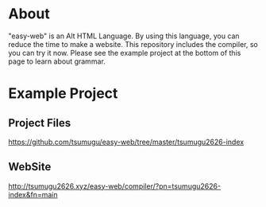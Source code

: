 # About
"easy-web" is an Alt HTML Language. By using this language, you can reduce the time to make a website. This repository includes the compiler, so you can try it now. Please see the example project at the bottom of this page to learn about grammar. 

# Example Project
## Project Files
https://github.com/tsumugu/easy-web/tree/master/tsumugu2626-index
## WebSite
http://tsumugu2626.xyz/easy-web/compiler/?pn=tsumugu2626-index&fn=main
